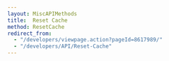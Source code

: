 ```yaml
---
layout: MiscAPIMethods
title:  Reset Cache
method: ResetCache
redirect_from:
  - "/developers/viewpage.action?pageId=8617989/"
  - "/developers/API/Reset-Cache"
---
```

